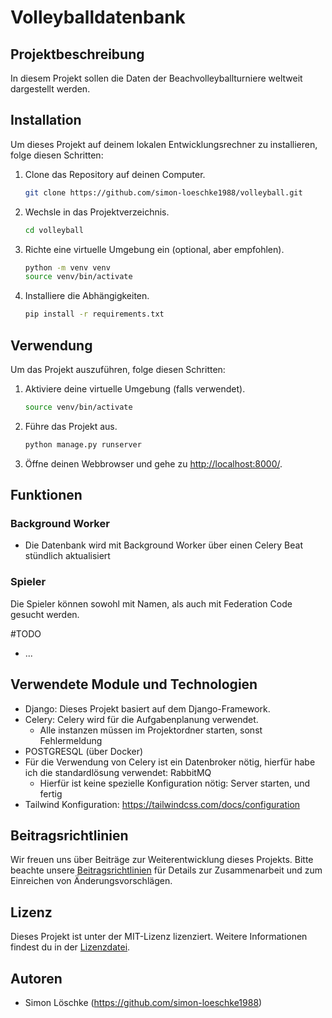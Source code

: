 
# Volleyballdatenbank

## Projektbeschreibung
In diesem Projekt sollen die Daten der Beachvolleyballturniere weltweit dargestellt werden.

## Installation
Um dieses Projekt auf deinem lokalen Entwicklungsrechner zu installieren, folge diesen Schritten:

1. Clone das Repository auf deinen Computer.
   ```sh
   git clone https://github.com/simon-loeschke1988/volleyball.git
   ```

2. Wechsle in das Projektverzeichnis.
   ```sh
   cd volleyball
   ```

3. Richte eine virtuelle Umgebung ein (optional, aber empfohlen).
   ```sh
   python -m venv venv
   source venv/bin/activate
   ```

4. Installiere die Abhängigkeiten.
   ```sh
   pip install -r requirements.txt
   ```

## Verwendung
Um das Projekt auszuführen, folge diesen Schritten:

1. Aktiviere deine virtuelle Umgebung (falls verwendet).
   ```sh
   source venv/bin/activate
   ```

2. Führe das Projekt aus.
   ```sh
   python manage.py runserver
   ```

3. Öffne deinen Webbrowser und gehe zu [http://localhost:8000/](http://localhost:8000/).

## Funktionen

### Background Worker

- Die Datenbank wird mit Background Worker über einen Celery Beat stündlich aktualisiert

### Spieler

Die Spieler können sowohl mit Namen, als auch mit Federation Code gesucht werden.

#TODO
- ...

## Verwendete Module und Technologien
- Django: Dieses Projekt basiert auf dem Django-Framework.
- Celery: Celery wird für die Aufgabenplanung verwendet.
  - Alle instanzen müssen im Projektordner starten, sonst Fehlermeldung
- POSTGRESQL (über Docker)
- Für die Verwendung von Celery ist ein Datenbroker nötig, hierfür habe ich die standardlösung verwendet: RabbitMQ
  - Hierfür ist keine spezielle Konfiguration nötig: Server starten, und fertig
- Tailwind Konfiguration: https://tailwindcss.com/docs/configuration

## Beitragsrichtlinien
Wir freuen uns über Beiträge zur Weiterentwicklung dieses Projekts. Bitte beachte unsere [Beitragsrichtlinien](CONTRIBUTING.md) für Details zur Zusammenarbeit und zum Einreichen von Änderungsvorschlägen.

## Lizenz
Dieses Projekt ist unter der MIT-Lizenz lizenziert. Weitere Informationen findest du in der [Lizenzdatei](LICENSE).

## Autoren
- Simon Löschke (https://github.com/simon-loeschke1988)


